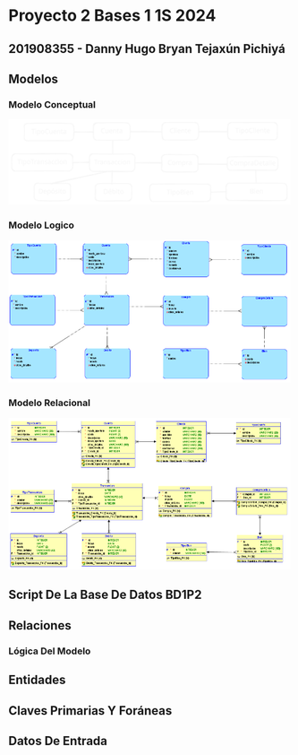 # Proyecto 2 Bases 1 1S 2024

## 201908355 - Danny Hugo Bryan Tejaxún Pichiyá

## Modelos

### **Modelo Conceptual**
![Conceptual](./Models/Conceptual.svg)

### **Modelo Logico**
![Conceptual](./Models/Logical.png)

### **Modelo Relacional**
![Conceptual](./Models/Relational.png)

## Script De La Base De Datos BD1P2

## Relaciones

### Lógica Del Modelo

## Entidades

## Claves Primarias Y Foráneas

## Datos De Entrada